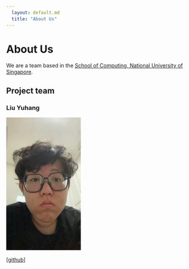 ```yaml
---
  layout: default.md
  title: "About Us"
---
```


# About Us

We are a team based in the [School of Computing, National University of Singapore](http://www.comp.nus.edu.sg).

## Project team

### Liu Yuhang

<img src="images/baozzii.png" width="200px">

[[github](https://github.com/baozzii)]
